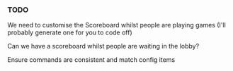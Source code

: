 ### TODO

We need to customise the Scoreboard whilst people are playing games (I'll probably generate one for you to code off)

Can we have a scoreboard whilst people are waiting in the lobby?

Ensure commands are consistent and match config items